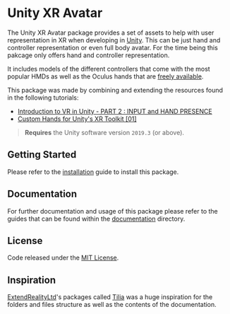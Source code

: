 [Unity]: https://unity3d.com/
[OculusHandModels]: https://developer.oculus.com/downloads/package/oculus-hand-models/
[ValemTutorial]: https://youtu.be/VdT0zMcggTQ
[VRWithAndrewTutorial]: https://youtu.be/ihG5nE0thW0
[Installation]: Documentation/Installation/README.md
[Documentation]: Documentation/
[License]: LICENSE.md
[ExtendRealityLtd]: https://github.com/ExtendRealityLtd
[Tilia]: https://www.vrtk.io/tilia.html

# Unity XR Avatar
The Unity XR Avatar package provides a set of assets to help with user representation in XR when developing in [Unity]. This can be just hand and controller representation or even full body avatar. For the time being this pakcage only offers hand and controller representation.

It includes models of the different controllers that come with the most popular HMDs as well as the Oculus hands that are [freely available][OculusHandModels].

This package was made by combining and extending the resources found in the following tutorials:
- [Introduction to VR in Unity - PART 2 : INPUT and HAND PRESENCE][ValemTutorial]
- [Custom Hands for Unity's XR Toolkit [01]][VRWithAndrewTutorial]

> **Requires** the Unity software version `2019.3` (or above).

## Getting Started

Please refer to the [installation] guide to install this package.

## Documentation

For further documentation and usage of this package please refer to the guides that can be found within the [documentation] directory.

## License

Code released under the [MIT License][License].

## Inspiration
[ExtendRealityLtd]'s packages called [Tilia] was a huge inspiration for the folders and files structure as well as the contents of the documentation.
